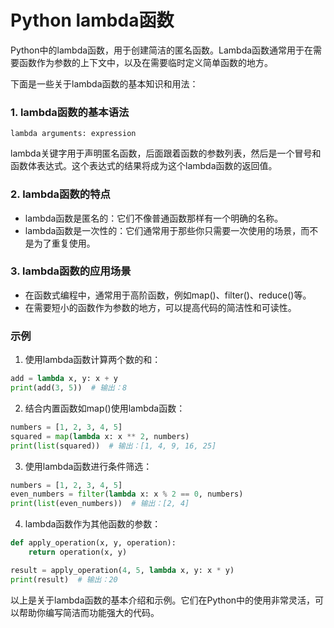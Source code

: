# Python lambda函数

Python中的lambda函数，用于创建简洁的匿名函数。Lambda函数通常用于在需要函数作为参数的上下文中，以及在需要临时定义简单函数的地方。

下面是一些关于lambda函数的基本知识和用法：

### 1. lambda函数的基本语法

```shell
lambda arguments: expression
```

lambda关键字用于声明匿名函数，后面跟着函数的参数列表，然后是一个冒号和函数体表达式。这个表达式的结果将成为这个lambda函数的返回值。

### 2. lambda函数的特点

- lambda函数是匿名的：它们不像普通函数那样有一个明确的名称。
- lambda函数是一次性的：它们通常用于那些你只需要一次使用的场景，而不是为了重复使用。

### 3. lambda函数的应用场景

- 在函数式编程中，通常用于高阶函数，例如map()、filter()、reduce()等。
- 在需要短小的函数作为参数的地方，可以提高代码的简洁性和可读性。

### 示例

1. 使用lambda函数计算两个数的和：

```python
add = lambda x, y: x + y
print(add(3, 5))  # 输出：8
```

2. 结合内置函数如map()使用lambda函数：

```python
numbers = [1, 2, 3, 4, 5]
squared = map(lambda x: x ** 2, numbers)
print(list(squared))  # 输出：[1, 4, 9, 16, 25]
```

3. 使用lambda函数进行条件筛选：

```python
numbers = [1, 2, 3, 4, 5]
even_numbers = filter(lambda x: x % 2 == 0, numbers)
print(list(even_numbers))  # 输出：[2, 4]
```

4. lambda函数作为其他函数的参数：

```python
def apply_operation(x, y, operation):
    return operation(x, y)

result = apply_operation(4, 5, lambda x, y: x * y)
print(result)  # 输出：20
```

以上是关于lambda函数的基本介绍和示例。它们在Python中的使用非常灵活，可以帮助你编写简洁而功能强大的代码。